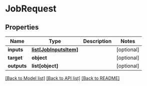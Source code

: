 # JobRequest

## Properties
Name | Type | Description | Notes
------------ | ------------- | ------------- | -------------
**inputs** | [**list[JobInputsItem]**](JobInputsItem.md) |  | [optional] 
**target** | **object** |  | [optional] 
**outputs** | **list[object]** |  | [optional] 

[[Back to Model list]](../README.md#documentation-for-models) [[Back to API list]](../README.md#documentation-for-api-endpoints) [[Back to README]](../README.md)



